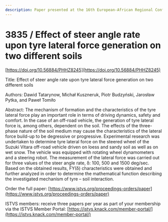 ```yaml
---
description: Paper presented at the 16th European-African Regional Conference of the ISTVS
---
```


# 3835 / Effect of steer angle rate upon tyre lateral force generation on two different soils

[https://doi.org/10.56884/PHHZ8245](https://doi.org/10.56884/PHHZ8245)

Title: Effect of steer angle rate upon tyre lateral force generation on two different soils

Authors: Dawid Tatarynow, Michał Kuszneruk, Piotr Budzyński, Jarosław Pytka, and Paweł Tomiło

Abstract: The mechanism of formation and the characteristics of the tyre lateral force play an important role in terms of driving dynamics, safety and comfort. In the case of an off-road vehicle, the generation of tyre lateral force is, among others, dependent on the soil. The effects of the three-phase nature of the soil medium may cause the characteristics of the lateral force build-up to be degressive or progressive. Experimental research was undertaken to determine tyre lateral force on the steered wheel of the Suzuki Vitara off-road vehicle driven on loess and sandy soil as well as on wet snow. The vehicle was equipped with rotating wheel dynamometers and a steering robot. The measurement of the lateral force was carried out for three values of the steer angle rate, δ: 100, 500 and 1500 deg/sec. Based on the obtained results, FY(δ) characteristics were obtained and further analyzed in order to determine the mathematical function describing the investigated mechanism of tyre – soil interaction.

Order the full paper: [https://www.istvs.org/proceedings-orders/paper](https://www.istvs.org/proceedings-orders/paper)

ISTVS members: receive three papers per year as part of your membership via the ISTVS Member Portal: [https://istvs.knack.com/member-portal/](https://istvs.knack.com/member-portal/)

